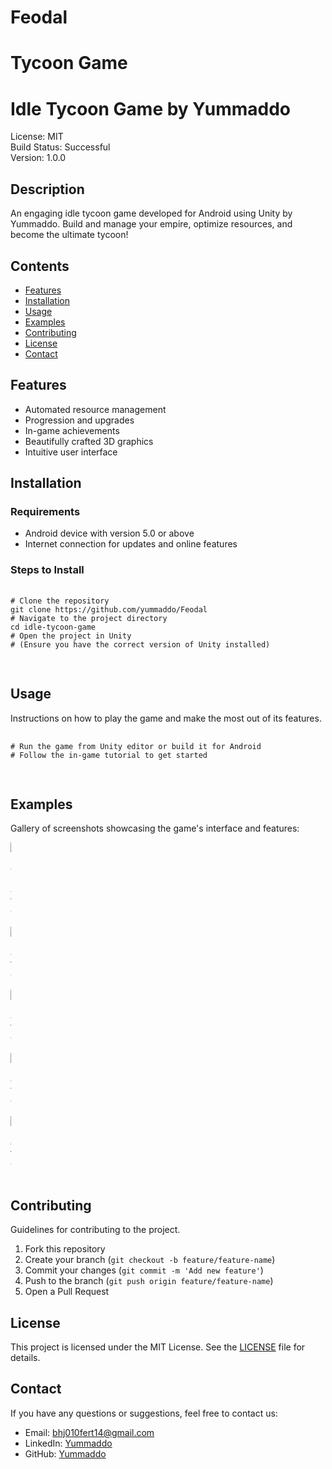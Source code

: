 
# Feodal
Tycoon Game
=======
<!DOCTYPE html>
<html lang="en">
<head>
    <meta charset="UTF-8">
    <meta name="viewport" content="width=device-width, initial-scale=1.0">
    <title>Idle Tycoon Game by Yummaddo</title>
</head>
<body>
    <h1>Idle Tycoon Game by Yummaddo</h1>
    <div class="badge">License: MIT</div>
    <div class="badge">Build Status: Successful</div>
    <div class="badge">Version: 1.0.0</div>
    <h2>Description</h2>
    <p>An engaging idle tycoon game developed for Android using Unity by Yummaddo. Build and manage your empire, optimize resources, and become the ultimate tycoon!</p>
    <h2>Contents</h2>
    <ul>
        <li><a href="#features">Features</a></li>
        <li><a href="#installation">Installation</a></li>
        <li><a href="#usage">Usage</a></li>
        <li><a href="#examples">Examples</a></li>
        <li><a href="#contributing">Contributing</a></li>
        <li><a href="#license">License</a></li>
        <li><a href="#contact">Contact</a></li>
    </ul>
    <h2 id="features">Features</h2>
    <ul>
        <li>Automated resource management</li>
        <li>Progression and upgrades</li>
        <li>In-game achievements</li>
        <li>Beautifully crafted 3D graphics</li>
        <li>Intuitive user interface</li>
    </ul>
    <h2 id="installation">Installation</h2>
    <h3>Requirements</h3>
    <ul>
        <li>Android device with version 5.0 or above</li>
        <li>Internet connection for updates and online features</li>
    </ul>
    <h3>Steps to Install</h3>
    <pre>
        <code>
# Clone the repository
git clone https://github.com/yummaddo/Feodal
# Navigate to the project directory
cd idle-tycoon-game
# Open the project in Unity
# (Ensure you have the correct version of Unity installed)
        </code>
    </pre>
    <h2 id="usage">Usage</h2>
    <p>Instructions on how to play the game and make the most out of its features.</p>
    <pre>
        <code>
# Run the game from Unity editor or build it for Android
# Follow the in-game tutorial to get started
        </code>
    </pre>
    <h2 id="examples">Examples</h2>
    <p>Gallery of screenshots showcasing the game's interface and features:</p>
    <div class="comparison-container"style="max-width: 0.45; height: auto;">
        <img src="Doc/1.png" alt="no batch" style="display: flex; justify-content: space-between; align-items: center;">
        <img src="Doc/2.png" alt="batch" style="display: flex; justify-content: space-between; align-items: center;">
        <img src="Doc/3.png" alt="batch" style="display: flex; justify-content: space-between; align-items: center;">
        <img src="Doc/4.png" alt="batch" style="display: flex; justify-content: space-between; align-items: center;">
        <img src="Doc/5.png" alt="batch" style="display: flex; justify-content: space-between; align-items: center;">
    </div>
    <h2 id="contributing">Contributing</h2>
    <p>Guidelines for contributing to the project.</p>
    <ol>
        <li>Fork this repository</li>
        <li>Create your branch (<code>git checkout -b feature/feature-name</code>)</li>
        <li>Commit your changes (<code>git commit -m 'Add new feature'</code>)</li>
        <li>Push to the branch (<code>git push origin feature/feature-name</code>)</li>
        <li>Open a Pull Request</li>
    </ol>
    <h2 id="license">License</h2>
    <p>This project is licensed under the MIT License. See the <a href="LICENSE">LICENSE</a> file for details.</p>
    <h2 id="contact">Contact</h2>
    <p>If you have any questions or suggestions, feel free to contact us:</p>
    <ul>
        <li>Email: <a href="mailto:bhj010fert14@gmail.com">bhj010fert14@gmail.com</a></li>
        <li>LinkedIn: <a href="www.linkedin.com/in/voytusik-ivan-609aaa281">Yummaddo</a></li>
        <li>GitHub: <a href="https://github.com/yummaddo">Yummaddo</a></li>
    </ul>
</body>
</html>
